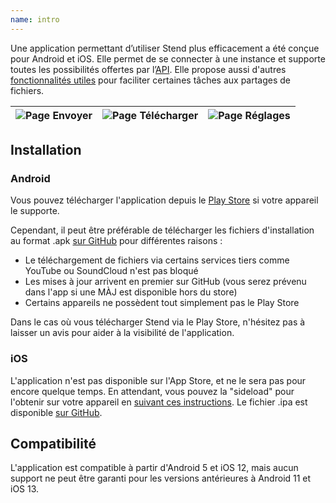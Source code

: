 ```yaml
---
name: intro
---
```

Une application permettant d’utiliser Stend plus efficacement a été conçue pour Android et iOS. Elle permet de se connecter à une instance et supporte toutes les possibilités offertes par l’[API](/api-docs/intro). Elle propose aussi d'autres [fonctionnalités utiles](/mobile-docs/features) pour faciliter certaines tâches aux partages de fichiers.

| ![Page Envoyer](stend_mobile_send.png) | ![Page Télécharger](stend_mobile_download.png) | ![Page Réglages](stend_mobile_settings.png) |
| -------------------------------------- | ---------------------------------------------- | ------------------------------------------- |

## Installation

### Android

Vous pouvez télécharger l'application depuis le [Play Store](https://play.google.com/store/apps/details?id=fr.johanstick.stendmobile.dev) si votre appareil le supporte.

Cependant, il peut être préférable de télécharger les fichiers d'installation au format .apk [sur GitHub](https://github.com/hoststend/stend-mobile/releases/latest) pour différentes raisons :

* Le téléchargement de fichiers via certains services tiers comme YouTube ou SoundCloud n'est pas bloqué
* Les mises à jour arrivent en premier sur GitHub (vous serez prévenu dans l'app si une MÀJ est disponible hors du store)
* Certains appareils ne possèdent tout simplement pas le Play Store

Dans le cas où vous télécharger Stend via le Play Store, n'hésitez pas à laisser un avis pour aider à la visibilité de l'application.

### iOS

L'application n'est pas disponible sur l'App Store, et ne le sera pas pour encore quelque temps.
En attendant, vous pouvez la "sideload" pour l'obtenir sur votre appareil en [suivant ces instructions](https://read.cv/stick/sideload-ios). Le fichier .ipa est disponible [sur GitHub](https://github.com/hoststend/stend-mobile/releases/latest).

## Compatibilité

L'application est compatible à partir d'Android 5 et iOS 12, mais aucun support ne peut être garanti pour les versions antérieures à Android 11 et iOS 13.
